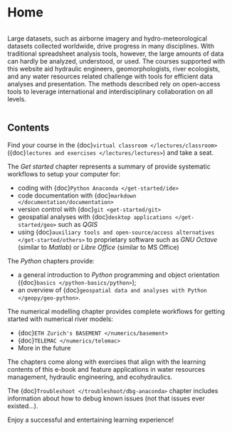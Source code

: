 # Home

```{image} img/logo_large.png
```

Large datasets, such as airborne imagery and hydro-meteorological datasets collected worldwide, drive progress in many disciplines. With traditional spreadsheet analysis tools, however, the large amounts of data can hardly be analyzed, understood, or used. The courses supported with this website aid hydraulic engineers, geomorphologists, river ecologists, and any water resources related challenge with tools for efficient data analyses and presentation. The methods described rely on open-access tools to leverage international and interdisciplinary collaboration on all levels.

```{note} The term hydroinformatics (or hydro-informatics) is widely used in relation to the field of hydrology. Yet, the syllable *hydro* goes back to the Greek word for *water*. In this light the term *hydro-informatics* as used on this website also refers to water, but primarily in the field of hydraulic engineering with its links to ecohydraulics, geomorphology, geo-informatics, and hydrology.
```

## Contents

Find your course in the {doc}`virtual classroom </lectures/classroom>` ({doc}`lectures and exercises </lectures/lectures>`) and take a seat.

The *Get started* chapter represents a summary of provide systematic workflows to setup your computer for:
- coding with {doc}`Python Anaconda </get-started/ide>`
- code documentation with {doc}`markdown </documentation/documentation>`
- version control with {doc}`git <get-started/git>`
- geospatial analyses with {doc}`desktop applications </get-started/geo>` such as *QGIS*
- using {doc}`auxiliary tools and open-source/access alternatives </get-started/others>` to proprietary software such as *GNU Octave* (similar to *Matlab*) or *Libre Office* (similar to MS Office)

The *Python* chapters provide:
- a general introduction to *Python* programming and object orientation ({doc}`basics </python-basics/python>`);
- an overview of {doc}`geospatial data and analyses with Python </geopy/geo-python>`.

The numerical modelling chapter provides complete workflows for getting started with numerical river models:
- {doc}`ETH Zurich's BASEMENT </numerics/basement>`
- {doc}`TELEMAC </numerics/telemac>`
- More in the future

The chapters come along with exercises that align with the learning contents of this e-book and feature applications in water resources management, hydraulic engineering, and ecohydraulics.

The {doc}`Troubleshoot </troubleshoot/dbg-anaconda>` chapter includes information about how to debug known issues (not that issues ever existed...).

Enjoy a successful and entertaining learning experience!
